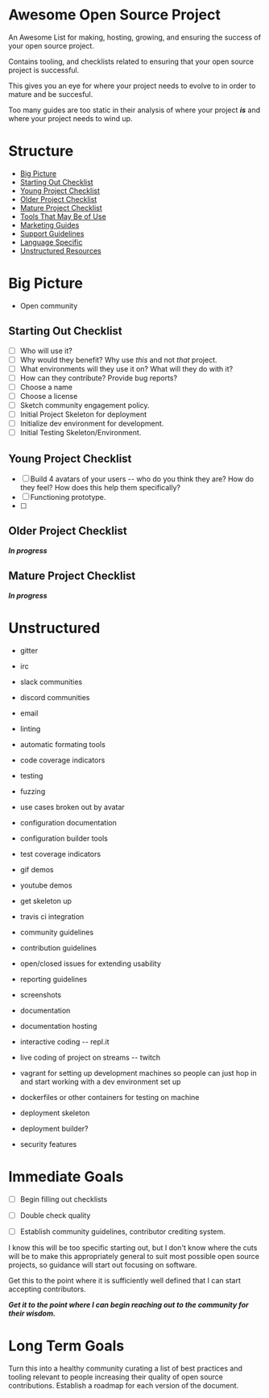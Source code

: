 # Awesome Open Source Project
An Awesome List for making, hosting, growing, and ensuring the success of your open source project.

Contains tooling, and checklists related to ensuring that your open source project is successful.

This gives you an eye for where your project needs to evolve to in order to mature and be succesful.

Too many guides are too static in their analysis of where your project ***is*** and where your project needs to wind up.

# Structure
- [Big Picture](#big-picture)
- [Starting Out Checklist](#starting-out-checklist)
- [Young Project Checklist](#young-project-checklist)
- [Older Project Checklist](#older-project-checklist)
- [Mature Project Checklist](#mature-project-checklist)
- [Tools That May Be of Use](#tools-that-may-be-of-use)
- [Marketing Guides](#marketing-guides)
- [Support Guidelines](#support-guidelines)
- [Language Specific](#language-specific)
- [Unstructured Resources](#unstructured)

# Big Picture
* Open community

## Starting Out Checklist
- [ ] Who will use it?
- [ ] Why would they benefit?  Why use *this* and not *that* project.
- [ ] What environments will they use it on? What will they do with it?
- [ ] How can they contribute? Provide bug reports?
- [ ] Choose a name
- [ ] Choose a license
- [ ] Sketch community engagement policy.
- [ ] Initial Project Skeleton for deployment
- [ ] Initialize dev environment for development.
- [ ] Initial Testing Skeleton/Environment.

## Young Project Checklist
- [ ] Build 4 avatars of your users -- who do you think they are?  How do they feel?  How does this help them specifically?
- [ ] Functioning prototype.
- [ ] 

## Older Project Checklist
***In progress***

## Mature Project Checklist
***In progress***

# Unstructured
* gitter
* irc
* slack communities
* discord communities
* email

* linting
* automatic formating tools
* code coverage indicators
* testing
* fuzzing
* use cases broken out by avatar
* configuration documentation
* configuration builder tools
* test coverage indicators
* gif demos
* youtube demos
* get skeleton up
* travis ci integration
* community guidelines
* contribution guidelines
* open/closed issues for extending usability
* reporting guidelines
* screenshots
* documentation
* documentation hosting
* interactive coding -- repl.it
* live coding of project on streams -- twitch
* vagrant for setting up development machines so people can just hop in and start working with a dev environment set up
* dockerfiles or other containers for testing on machine
* deployment skeleton
* deployment builder?
* security features

# Immediate Goals
- [ ] Begin filling out checklists
- [ ] Double check quality
- [ ] Establish community guidelines, contributor crediting system.


I know this will be too specific starting out, but I don't know where the cuts will be to make this appropriately general to suit most possible open source projects, so guidance will start out focusing on software.

Get this to the point where it is sufficiently well defined that I can start accepting contributors.


***Get it to the point where I can begin reaching out to the community for their wisdom.***

# Long Term Goals
Turn this into a healthy community curating a list of best practices and tooling relevant to people increasing their quality of open source contributions.
Establish a roadmap for each version of the document.
